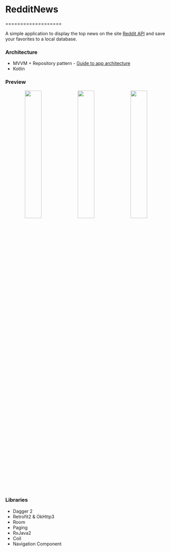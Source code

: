 # RedditNews
===================

A simple application to display the top news on the site [Reddit API](https://www.reddit.com/top) and save your favorites to a local database.

### Architecture

* MVVM + Repository pattern - [Guide to app architecture](https://developer.android.com/jetpack/guide)
* Kotlin

### Preview
<p align="center">
<img src="Screenshot_2021-10-04-07-56-38-90.jpg" width="32%"/>
<img src="Screenshot_2021-10-04-07-56-50-71.jpg" width="32%"/>
<img src="Screenshot_2021-10-04-07-57-13-92.jpg" width="32%"/>
</p>

### Libraries

* Dagger 2
* Retrofit2 & OkHttp3
* Room
* Paging
* RxJava2
* Coil
* Navigation Component
